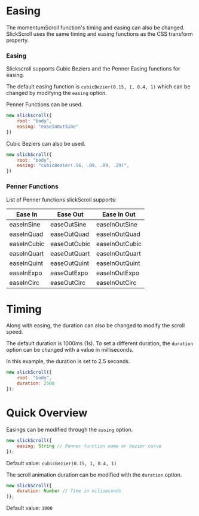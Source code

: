 # Easing
The momentumScroll function's timing and easing can also be changed. SlickScroll uses the same timing and easing functions as the CSS transform property.

### Easing

Slickscroll supports Cubic Beziers and the Penner Easing functions for easing.

The default easing function is `cubicBezier(0.15, 1, 0.4, 1)` which can be changed by modifying the `easing` option.

Penner Functions can be used.
```javascript
new slickscroll({
    root: "body",
    easing: "easeInOutSine"
})
```

Cubic Beziers can also be used.
```javascript
new slickScroll({
    root: "body",
    easing: "cubicBezier(.56, .09, .89, .29)",
})
```

### Penner Functions

List of Penner functions slickScroll supports:

Ease In | Ease Out | Ease In Out
| - | - | - |
easeInSine | easeOutSine | easeInOutSine
easeInQuad | easeOutQuad | easeInOutQuad
easeInCubic | easeOutCubic | easeInOutCubic
easeInQuart | easeOutQuart | easeInOutQuart
easeInQuint | easeOutQuint | easeInOutQuint
easeInExpo | easeOutExpo | easeInOutExpo
easeInCirc | easeOutCirc | easeInOutCirc


# Timing

Along with easing, the duration can also be changed to modify the scroll speed. 

The default duration is 1000ms (1s). To set a different duration, the `duration` option can be changed with a value in milliseconds.

In this example, the duration is set to 2.5 seconds.
```javascript
new slickScroll({
    root: "body",
    duration: 2500
});
```


# Quick Overview

Easings can be modified through the `easing` option. 

```javascript
new slickScroll({
    easing: String // Penner function name or bezier curve
});
```
Default value: `cubicBezier(0.15, 1, 0.4, 1)`

The scroll animation duration can be modified with the `duration` option. 

```javascript
new slickScroll({
    duration: Number // Time in miliseconds
)};
```
Default value: `1000`
